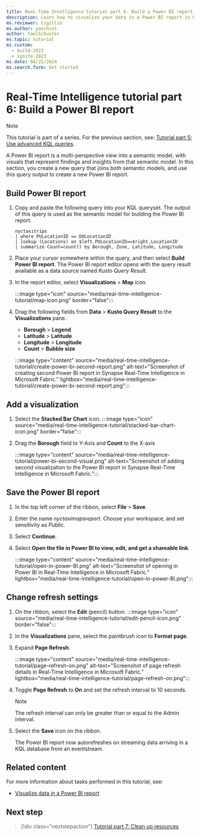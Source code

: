 ```yaml
---
title: Real-Time Intelligence tutorial part 6- Build a Power BI report
description: Learn how to visualize your data in a Power BI report in Microsoft Fabric.
ms.reviewer: tzgitlin
ms.author: yaschust
author: YaelSchuster
ms.topic: tutorial
ms.custom:
  - build-2023
  - ignite-2023
ms.date: 04/21/2024
ms.search.form: Get started
---
```

# Real-Time Intelligence tutorial part 6: Build a Power BI report

> [!NOTE]
> This tutorial is part of a series. For the previous section, see: [Tutorial part 5: Use advanced KQL queries](tutorial-5-advanced-kql-query.md).

A Power BI report is a multi-perspective view into a semantic model, with visuals that represent findings and insights from that semantic model. In this section, you create a new query that joins both semantic models, and use this query output to create a new Power BI report.

## Build Power BI report

1. Copy and paste the following query into your KQL queryset. The output of this query is used as the semantic model for building the Power BI report.

    ```kusto
    nyctaxitrips
    | where PULocationID == DOLocationID
    | lookup (Locations) on $left.PULocationID==$right.LocationID
    | summarize Count=count() by Borough, Zone, Latitude, Longitude
    ```

1. Place your cursor somewhere within the query, and then select **Build Power BI report**.
    The Power BI report editor opens with the query result available as a data source named *Kusto Query Result*.

1. In the report editor, select **Visualizations** > **Map** icon.

    :::image type="icon" source="media/real-time-intelligence-tutorial/map-icon.png" border="false":::

1. Drag the following fields from **Data** > **Kusto Query Result** to the **Visualizations** pane.

    * **Borough**  > **Legend**
    * **Latitude** > **Latitude**
    * **Longitude** > **Longitude**
    * **Count** > **Bubble size**

    :::image type="content" source="media/real-time-intelligence-tutorial/create-power-bi-second-report.png" alt-text="Screenshot of creating second Power BI report in Synapse Real-Time Intelligence in Microsoft Fabric." lightbox="media/real-time-intelligence-tutorial/create-power-bi-second-report.png":::

## Add a visualization

1. Select the **Stacked Bar Chart** icon. :::image type="icon" source="media/real-time-intelligence-tutorial/stacked-bar-chart-icon.png" border="false":::
1. Drag the **Borough** field to Y-Axis and **Count** to the X-axis

    :::image type="content" source="media/real-time-intelligence-tutorial/power-bi-second-visual.png" alt-text="Screenshot of adding second visualization to the Power BI report in Synapse Real-Time Intelligence in Microsoft Fabric.":::

## Save the Power BI report

1. In the top left corner of the ribbon, select **File** > **Save**.
1. Enter the name *nyctaximapsreport*. Choose your workspace, and set sensitivity as *Public*.
1. Select **Continue**.
1. Select **Open the file in Power BI to view, edit, and get a shareable link**.

    :::image type="content" source="media/real-time-intelligence-tutorial/open-in-power-BI.png" alt-text="Screenshot of opening in Power BI in Real-Time Intelligence in Microsoft Fabric." lightbox="media/real-time-intelligence-tutorial/open-in-power-BI.png":::

## Change refresh settings

1. On the ribbon, select the **Edit** (pencil) button. :::image type="icon" source="media/real-time-intelligence-tutorial/edit-pencil-icon.png" border="false":::
1. In the **Visualizations** pane, select the paintbrush icon to **Format page**.
1. Expand **Page Refresh**.

    :::image type="content" source="media/real-time-intelligence-tutorial/page-refresh-on.png" alt-text="Screenshot of page refresh details in Real-Time Intelligence in Microsoft Fabric." lightbox="media/real-time-intelligence-tutorial/page-refresh-on.png":::

1. Toggle **Page Refresh** to **On** and set the refresh interval to 10 seconds.

    > [!NOTE]
    > The refresh interval can only be greater than or equal to the Admin interval.

1. Select the **Save** icon on the ribbon.

    The Power BI report now autorefreshes on streaming data arriving in a KQL database from an eventstream.

## Related content

For more information about tasks performed in this tutorial, see:

* [Visualize data in a Power BI report](create-powerbi-report.md)

## Next step

> [!div class="nextstepaction"]
> [Tutorial part 7: Clean up resources](tutorial-7-clean-up-resources.md)
